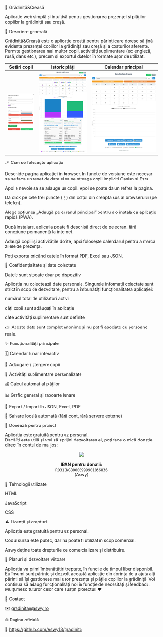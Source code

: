 🧸 Grădiniță&Creasă

Aplicație web simplă și intuitivă pentru gestionarea prezenței și plăților copiilor la grădiniță sau creșă.

🎯 Descriere generală

Grădiniță&Creasă este o aplicație creată pentru părinți care doresc să țină evidența prezenței copiilor la grădiniță sau creșă și a costurilor aferente.
Permite gestionarea mai multor copii, activități suplimentare (ex: engleză, rusă, dans etc.), precum și exportul datelor în formate ușor de utilizat.

| Setări copil              | Istoric plăți              | Calendar principal              |
| ------------------------- | -------------------------- | ------------------------------- |
| ![Setări copil](img3.png) | ![Istoric plăți](img2.png) | ![Calendar principal](img1.png) |


	
	
🪄 Cum se folosește aplicația

Deschide pagina aplicației în browser.
In functie de versiune este necesar sa se faca un reset de date si sa se streaga copii impliciti Casian si Ezra.

Apoi e nevoie sa se adauge un copil. Apoi se poate da un refres la pagina.

Dă click pe cele trei puncte (⋮) din colțul din dreapta sus al browserului (pe telefon).

Alege opțiunea „Adaugă pe ecranul principal” pentru a o instala ca aplicație rapidă (PWA).

După instalare, aplicația poate fi deschisă direct de pe ecran, fără conexiune permanentă la internet.

Adaugă copiii și activitățile dorite, apoi folosește calendarul pentru a marca zilele de prezență.

Poți exporta oricând datele în format PDF, Excel sau JSON.

🔐 Confidențialitate și date colectate

Datele sunt stocate doar pe dispozitiv.

Aplicația nu colectează date personale.
Singurele informații colectate sunt strict în scop de dezvoltare, pentru a îmbunătăți funcționalitatea aplicației:

numărul total de utilizatori activi

câți copii sunt adăugați în aplicație

câte activități suplimentare sunt definite

👉 Aceste date sunt complet anonime și nu pot fi asociate cu persoane reale.

✨ Funcționalități principale

🗓️ Calendar lunar interactiv

👶 Adăugare / ștergere copii

🎨 Activități suplimentare personalizate

💰 Calcul automat al plăților

📊 Grafic general și rapoarte lunare

📁 Export / Import în JSON, Excel, PDF

💾 Salvare locală automată (fără cont, fără servere externe)

💖 Donează pentru proiect

Aplicația este gratuită pentru uz personal.  
Dacă îți este utilă și vrei să sprijini dezvoltarea ei, poți face o mică donație direct în contul de mai jos:

<p align="center">
  <img src="https://img.shields.io/badge/💖%20Donează%20pentru%20proiect-Susține%20dezvoltarea!-pink?style=for-the-badge" />
</p>

<p align="center">
  <b>IBAN pentru donații:</b><br>
  <code>RO31INGB0000999901856836</code>  
  <br>(Aswy)
</p>

🧱 Tehnologii utilizate

HTML

JavaScript

CSS

⚠️ Licență și drepturi

Aplicația este gratuită pentru uz personal.

Codul sursă este public, dar nu poate fi utilizat în scop comercial.

Aswy deține toate drepturile de comercializare și distribuire.

🌱 Planuri și dezvoltare viitoare

Aplicația va primi îmbunătățiri treptate, în funcție de timpul liber disponibil.
Eu însumi sunt părinte și dezvolt această aplicație din dorința de a ajuta alți părinți să își gestioneze mai ușor prezența și plățile copiilor la grădiniță.
Voi continua să adaug funcționalități noi în funcție de necesități și feedback.
Mulțumesc tuturor celor care susțin proiectul! ❤️

📩 Contact

✉️ gradinita@aswy.ro

🌐 Pagina oficială

🔗 https://github.com/Aswy13/gradinita
